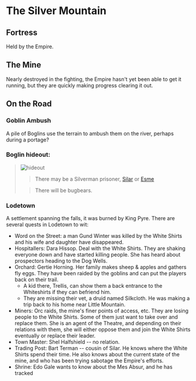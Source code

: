 # The Silver Mountain

## Fortress
Held by the Empire.

## The Mine

Nearly destroyed in the fighting, the Empire hasn't yet been able to get it running, but they are quickly making progress clearing it out.

## On the Road

### Goblin Ambush

A pile of Boglins use the terrain to ambush them on the river, perhaps during a portage?

### Boglin hideout: 

> ![hideout](/goblin_cave.png)
> > There may be a Silverman prisoner, [Silar](/p/silar) or [Esme](/p/esme)
>
> > There will be bugbears.

### Lodetown

A settlement spanning the falls, it was burned by King Pyre. There are several quests in Lodetown to wit:
 * Word on the Street: a man Gund Winter was killed by the White Shirts and his wife and daughter have disappeared.
 * Hospitallers: Dara Hissop. Deal with the White Shirts. They are shaking everyone down and have started killing people. She has heard about prospectors heading to the Dog Wells.
 * Orchard: Gertie Horning. Her family makes sheep & apples and gathers fly eggs. They have been raided by the goblins and can put the players back on their trail. 
    + A kid there, Trellis, can show them a back entrance to the Whiteshirts if they can befriend him.
    + They are missing their vet, a druid named Silkcloth. He was making a trip back to his home near Little Mountain.
 * Miners: Orc raids, the mine's finer points of access, etc. They are losing people to the White Shirts. Some of them just want to take over and replace them. She is an agent of the Theatre, and depending on their relations with them, she will either oppose them and join the White Shirts eventually or replace their leader.
 * Town Master: Shel Halfshield -- no relation.
 * Trading Post: Bart Terman -- cousin of Silar. He knows where the White Shirts spend their time. He also knows about the current state of the mine, and who has been trying sabotage the Empire's efforts.
 * Shrine: Edo Gale wants to know about the Mes Absur, and he has tracked 